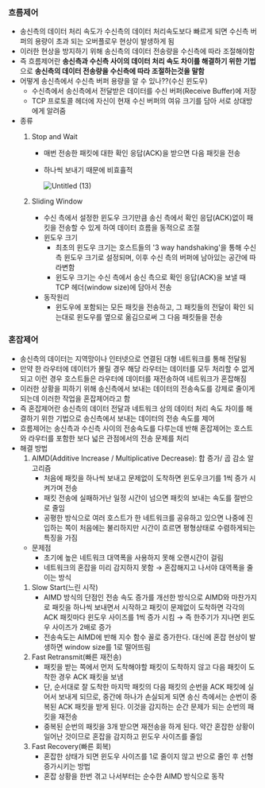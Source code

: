 ### 흐름제어

- 송신측의 데이터 처리 속도가 수신측의 데이터 처리속도보다 빠르게 되면 수신측 버퍼의 용량이 초과 되는 오버플로우 현상이 발생하게 됨
- 이러한 현상을 방지하기 위해 송신측의 데이터 전송량을 수신측에 따라 조절해야함
- 즉 흐름제어란 **송신측과 수신측 사이의 데이터 처리 속도 차이를 해결하기 위한 기법**으로 
**송신측의 데이터 전송량을 수신측에 따라 조절하는것을 말함**
- 어떻게 송신측에서 수신측 버퍼 용량을 알 수 있나??(수신 윈도우)
    - 수신측에서 송신측에서 전달받은 데이터를 수신 버퍼(Receive Buffer)에 저장
    - TCP 프로토콜 헤더에 자신이 현재 수신 버퍼의 여유 크기를 담아 서로 상대방에게 알려줌
- 종류
    1. Stop and Wait 
        - 매번 전송한 패킷에 대한 확인 응답(ACK)을 받으면 다음 패킷을 전송
        - 하나씩 보내기 때문에 비효휼적
            
          ![Untitled (13)](https://github.com/juhwan-Ki/TIL/assets/87765888/1faeeca9-3661-42e6-b34b-111b3f1b7689)
            
    2. Sliding Window
        - 수신 측에서 설정한 윈도우 크기만큼 송신 측에서 확인 응답(ACK)없이 패킷을 전송할 수 있게 하여 데이터 흐름을 동적으로 조절
        - 윈도우 크기
            - 최초의 윈도우 크기는 호스트들의 '3 way handshaking'을 통해 수신 측 윈도우 크기로 설정되며, 이후 수신 측의 버퍼에 남아있는 공간에 따라변함
            - 윈도우 크기는 수신 측에서 송신 측으로 확인 응답(ACK)을 보낼 때 TCP 헤더(window size)에 담아서 전송
        - 동작원리
            - 윈도우에 포함되는 모든 패킷을 전송하고, 그 패킷들의 전달이 확인 되는대로 윈도우를 옆으로 옮김으로써 그 다음 패킷들을 전송

### 혼잡제어

- 송신측의 데이터는 지역망이나 인터넷으로 연결된 대형 네트워크를 통해 전달됨
- 만약 한 라우터에 데이터가 몰릴 경우 해당 라우터는 데이터를 모두 처리할 수 없게되고 
이런 경우 호스트들은 라우터에 데이터를 재전송하여 네트워크가 혼잡해짐
- 이러한 상황을 피하기 위해 송신측에서 보내는 데이터의 전송속도를 강제로 줄이게 되는데
이러한 작업을 혼잡제어라고 함
- 즉 혼잡제어란 송신측의 데이터 전달과 네트워크 상의 데이터 처리 속도 차이를 해결하기 위한 기법으로 송신측에서 보내는 데이터의 전송 속도를 제어
- 흐름제어는 송신측과 수신측 사이의 전송속도를 다루는데 반해 혼잡제어는 호스트와 라우터를 포함한 보다 넓은 관점에서의 전송 문제를 처리
- 해결 방법
    1. AIMD(Additive Increase / Multiplicative Decrease): 합 증가/ 곱 감소 알고리즘
        - 처음에 패킷을 하나씩 보내고 문제없이 도착하면 윈도우크기를 1씩 증가 시켜가며 전송
        - 패킷 전송에 실패하거난 일정 시간이 넘으면 패킷의 보내는 속도를 절반으로 줄임
        - 공평한 방식으로 여러 호스트가 한 네트워크를 공유하고 있으면 나중에 진입하는 쪽이 처음에는 불리하지만 시간이 흐르면 평형상태로 수렴하게되는 특징을 가짐
    - 문제점
        - 초기에 높은 네트워크 대역폭을 사용하지 못해 오랜시간이 걸림
        - 네트워크의 혼잡을 미리 감지하지 못함 → 혼잡해지고 나서야 대역폭을 줄이는 방식
    1. Slow Start(느린 시작)
        - AIMD 방식의 단점인 전송 속도 증가를 개선한 방식으로 AIMD와 마찬가지로 패킷을 하나씩 보내면서 시작하고 패킷이 문제없이 도착하면 각각의 ACK 패킷마다 윈도우 사이즈를 1씩 증가 시킴 → 즉 한주기가 지나면 윈도우 사이즈가 2배로 증가
        - 전송속도는 AIMD에 반해 지수 함수 꼴로 증가한다. 대신에 혼잡 현상이 발생하면 window size를 1로 떨어뜨림
    2. Fast Retransmit(빠른 재전송)
        - 패킷을 받는 쪽에서 먼저 도착해야할 패킷이 도착하지 않고 다음 패킷이 도착한 경우 ACK 패킷을 보냄
        - 단, 순서대로 잘 도착한 마지막 패킷의 다음 패킷의 순번을 ACK 패킷에 실어서 보내게 되므로, 중간에 하나가 손실되게 되면 송신 측에서는 순번이 중복된 ACK 패킷을 받게 된다. 이것을 감지하는 순간 문제가 되는 순번의 패킷을 재전송
        - 중복된 순번의 패킷을 3개 받으면 재전송을 하게 된다. 약간 혼잡한 상황이 일어난 것이므로 혼잡을 감지하고 윈도우 사이즈를 줄임
    3. Fast Recovery(빠른 회복)
        - 혼잡한 상태가 되면 윈도우 사이즈를 1로 줄이지 않고 반으로 줄인 후 선형증가시키는 방법
        - 혼잡 상황을 한번 겪고 나서부터는 순수한 AIMD 방식으로 동작